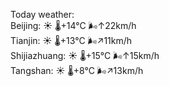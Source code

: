 Today weather:  
Beijing: ☀️   🌡️+14°C 🌬️↑22km/h  
Tianjin: ☀️   🌡️+13°C 🌬️↗11km/h  
Shijiazhuang: ☀️   🌡️+15°C 🌬️↑15km/h  
Tangshan: ☀️   🌡️+8°C 🌬️↗13km/h  
